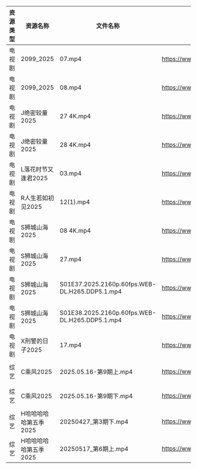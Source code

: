 | 资源类型 | 资源名称          | 文件名称                                           | 分享链接                                 | 更新时间                |
| ---- | ------------- | ---------------------------------------------- | ------------------------------------ | ------------------- |
| 电视剧  | 2099_2025     | 07.mp4                                         | https://www.alipan.com/s/GXigMRaVR89 | 2025-05-17 14:05:06 |
| 电视剧  | 2099_2025     | 08.mp4                                         | https://www.alipan.com/s/GXigMRaVR89 | 2025-05-17 14:05:05 |
| 电视剧  | J绝密较量2025     | 27 4K.mp4                                      | https://www.alipan.com/s/mzzBES5zNic | 2025-05-17 00:05:19 |
| 电视剧  | J绝密较量2025     | 28 4K.mp4                                      | https://www.alipan.com/s/mzzBES5zNic | 2025-05-17 00:05:19 |
| 电视剧  | L落花时节又逢君2025  | 03.mp4                                         | https://www.alipan.com/s/cQFMhDnX7Xh | 2025-05-17 13:05:24 |
| 电视剧  | R人生若如初见2025   | 12(1).mp4                                      | https://www.alipan.com/s/ZQ9cL77ZgpR | 2025-05-17 13:05:28 |
| 电视剧  | S狮城山海2025     | 08 4K.mp4                                      | https://www.alipan.com/s/2BMy6HL58NJ | 2025-05-17 13:05:33 |
| 电视剧  | S狮城山海2025     | 27.mp4                                         | https://www.alipan.com/s/2BMy6HL58NJ | 2025-05-17 13:05:33 |
| 电视剧  | S狮城山海2025     | S01E37.2025.2160p.60fps.WEB-DL.H265.DDP5.1.mp4 | https://www.alipan.com/s/2BMy6HL58NJ | 2025-05-17 14:05:35 |
| 电视剧  | S狮城山海2025     | S01E38.2025.2160p.60fps.WEB-DL.H265.DDP5.1.mp4 | https://www.alipan.com/s/2BMy6HL58NJ | 2025-05-17 14:05:35 |
| 电视剧  | X刑警的日子2025    | 17.mp4                                         | https://www.alipan.com/s/vQMynV1F9gY | 2025-05-17 13:05:41 |
| 综艺   | C乘风2025       | 2025.05.16-第9期上.mp4                            | https://www.alipan.com/s/MpfQaAMy4Ly | 2025-05-17 08:05:47 |
| 综艺   | C乘风2025       | 2025.05.16-第9期下.mp4                            | https://www.alipan.com/s/MpfQaAMy4Ly | 2025-05-17 08:05:46 |
| 综艺   | H哈哈哈哈哈第五季2025 | 20250427_第3期下.mp4                              | https://www.alipan.com/s/xGAPLokKzoj | 2025-05-17 13:06:01 |
| 综艺   | H哈哈哈哈哈第五季2025 | 20250517_第6期上.mp4                              | https://www.alipan.com/s/xGAPLokKzoj | 2025-05-17 14:06:01 |
